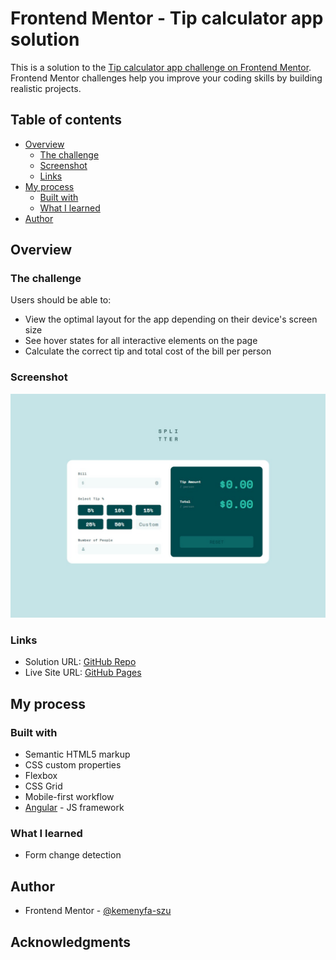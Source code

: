 # Frontend Mentor - Tip calculator app solution

This is a solution to the [Tip calculator app challenge on Frontend Mentor](https://www.frontendmentor.io/challenges/tip-calculator-app-ugJNGbJUX). Frontend Mentor challenges help you improve your coding skills by building realistic projects.

## Table of contents

- [Overview](#overview)
  - [The challenge](#the-challenge)
  - [Screenshot](#screenshot)
  - [Links](#links)
- [My process](#my-process)
  - [Built with](#built-with)
  - [What I learned](#what-i-learned)
- [Author](#author)

## Overview

### The challenge

Users should be able to:

- View the optimal layout for the app depending on their device's screen size
- See hover states for all interactive elements on the page
- Calculate the correct tip and total cost of the bill per person

### Screenshot

![Screenshot](./screenshot/screenshot.jpg)

### Links

- Solution URL: [GitHub Repo](https://github.com/kemenyfa-szu/frontendmentor-032-tipcalculator)
- Live Site URL: [GitHub Pages](https://kemenyfa-szu.github.io/frontendmentor-032-tipcalculator)

## My process

### Built with

- Semantic HTML5 markup
- CSS custom properties
- Flexbox
- CSS Grid
- Mobile-first workflow
- [Angular](https://angular.io/) - JS framework

### What I learned

- Form change detection

## Author

- Frontend Mentor - [@kemenyfa-szu](https://www.frontendmentor.io/profile/kemenyfa-szu)

## Acknowledgments
